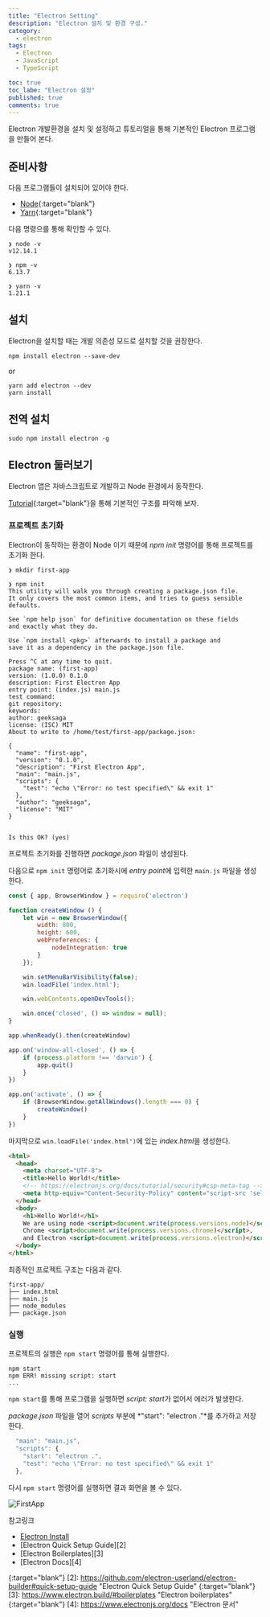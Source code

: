 ```yaml
---
title: "Electron Setting"
description: "Electron 설치 및 환경 구성."
category:
  - electron
tags:
  - Electron
  - JavaScript
  - TypeScript

toc: true
toc_labe: "Electron 설정"
published: true 
comments: true
---
```


Electron 개발환경을 설치 및 설정하고 튜토리얼을 통해 기본적인 Electron 프로그램을 만들어 본다.

## 준비사항

다음 프로그램들이 설치되어 있어야 한다.
  - [Node](https://nodejs.org/ "NodeJs.org"){:target="blank"}
  - [Yarn](https://classic.yarnpkg.com/en/ "Yarn"){:target="blank"}


다음 명령으를 통해 확인할 수 있다.

```shell
❯ node -v
v12.14.1

❯ npm -v
6.13.7

❯ yarn -v
1.21.1
```

## 설치

Electron을 설치할 때는 개발 의존성 모드로 설치할 것을 권장한다.

```shell
npm install electron --save-dev
```
or
```shell
yarn add electron --dev
yarn install
```

## 전역 설치
```shell
sudo npm install electron -g 
```

## Electron 둘러보기

Electron 앱은 자바스크립트로 개발하고 Node 환경에서 동작한다.


[Tutorial](https://www.electronjs.org/docs/tutorial/first-app "First Elecctron App"){:target="blank"}을 통해 기본적인 구조를 파악해 보자.


### 프로젝트 초기화

Electron이 동작하는 환경이 Node 이기 때문에 *npm init* 명령어를 통해 프로젝트를 초기화 한다.

```shell
❯ mkdir first-app

❯ npm init
This utility will walk you through creating a package.json file.
It only covers the most common items, and tries to guess sensible defaults.

See `npm help json` for definitive documentation on these fields
and exactly what they do.

Use `npm install <pkg>` afterwards to install a package and
save it as a dependency in the package.json file.

Press ^C at any time to quit.
package name: (first-app) 
version: (1.0.0) 0.1.0 
description: First Electron App
entry point: (index.js) main.js
test command: 
git repository: 
keywords: 
author: geeksaga
license: (ISC) MIT
About to write to /home/test/first-app/package.json:

{
  "name": "first-app",
  "version": "0.1.0",
  "description": "First Electron App",
  "main": "main.js",
  "scripts": {
    "test": "echo \"Error: no test specified\" && exit 1"
  },
  "author": "geeksaga",
  "license": "MIT"
}


Is this OK? (yes)
```

프로젝트 초기화를 진행하면 *package.json* 파일이 생성된다.

다음으로 `npm init` 명령어로 초기화시에 *entry point*에 입력한 `main.js` 파일을 생성한다.


```javascript
const { app, BrowserWindow } = require('electron')

function createWindow () {
    let win = new BrowserWindow({
        width: 800,
        height: 600,
        webPreferences: {
            nodeIntegration: true
        }
    });

    win.setMenuBarVisibility(false);
    win.loadFile('index.html');

    win.webContents.openDevTools();

    win.once('closed', () => window = null);
}

app.whenReady().then(createWindow)

app.on('window-all-closed', () => {
    if (process.platform !== 'darwin') {
        app.quit()
    }
})

app.on('activate', () => {
    if (BrowserWindow.getAllWindows().length === 0) {
        createWindow()
    }
})
```

마지막으로 `win.loadFile('index.html')`에 있는 *index.html*을 생성한다. 

```html
<html>
  <head>
    <meta charset="UTF-8">
    <title>Hello World!</title>
    <!-- https://electronjs.org/docs/tutorial/security#csp-meta-tag -->
    <meta http-equiv="Content-Security-Policy" content="script-src 'self' 'unsafe-inline';" />
  </head>
  <body>
    <h1>Hello World!</h1>
    We are using node <script>document.write(process.versions.node)</script>,
    Chrome <script>document.write(process.versions.chrome)</script>,
    and Electron <script>document.write(process.versions.electron)</script>.
  </body>
</html>
```

최종적인 프로젝트 구조는 다음과 같다.

```shell
first-app/
├── index.html
├── main.js
├── node_modules
├── package.json
```

### 실행

프로젝트의 실행은 `npm start` 명령어를 통해 실행한다.

```shell
npm start
npm ERR! missing script: start
...

```

`npm start`를 통해 프로그램을 실행하면 *script: start*가 없어서 에러가 발생한다.

*package.json* 파일을 열어 *scripts* 부분에 *"start": "electron ."*를 추가하고 저장한다.

```javascript
  "main": "main.js",
  "scripts": {
	"start": "electron .",
    "test": "echo \"Error: no test specified\" && exit 1"
  },
```

다시 `npm start` 명령어를 실행하면 결과 화면을 볼 수 있다.

![FirstApp](/assets/images/20200226001.png)


참고링크

* [Electron Install][1]
* [Electron Quick Setup Guide][2]
* [Electron Boilerplates][3]
* [Electron Docs][4]

[1]: https://www.electronjs.org/docs/tutorial/installation "Electron Install"
{:target="blank"}
[2]: https://github.com/electron-userland/electron-builder#quick-setup-guide "Electron Quick Setup Guide"
{:target="blank"}
[3]: https://www.electron.build/#boilerplates "Electron boilerplates"
{:target="blank"}
[4]: https://www.electronjs.org/docs "Electron 문서"
